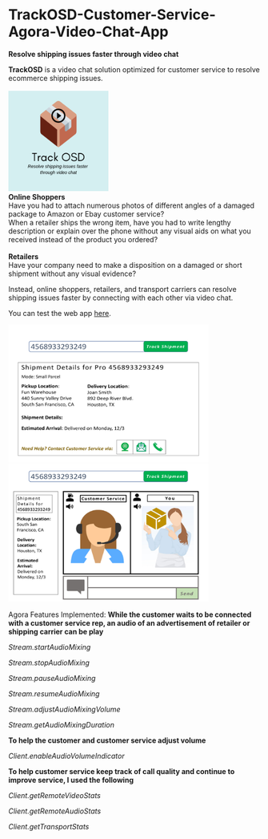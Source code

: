 # TrackOSD-Customer-Service-Agora-Video-Chat-App
<b>Resolve shipping issues faster through video chat</b>

<b>TrackOSD</b> is a video chat solution optimized for customer service to resolve ecommerce shipping issues.
<br>
<br>
<img src="Track OSD 3_2 Ratio.png" width="200" height="200"> 
<br>
<b>Online Shoppers</b>
<br>
Have you had to attach numerous photos of different angles of a damaged package to Amazon or Ebay customer service?
<br>
When a retailer ships the wrong item, have you had to write lengthy description or explain over the phone without any visual aids on what you received instead of the product you ordered? 
<br><br>
<b>Retailers</b>
<br>
Have your company need to make a disposition on a damaged or short shipment without any visual evidence?
  
Instead, online shoppers, retailers, and transport carriers can resolve shipping issues faster by connecting with each other via video chat.

You can test the web app [here](https://jennifertrin.github.io/TrackOSD-Customer-Service-Agora-Video-Chat-App/#).

<img src="Track Shipment Interface.jpg" width="400" height="275">
<img src="Shipment Video Chat.jpg" width="400" height="275"> 

Agora Features Implemented:
<b>While the customer waits to be connected with a customer service rep, an audio of an advertisement of retailer or shipping carrier can be play</b>

_Stream.startAudioMixing_

_Stream.stopAudioMixing_

_Stream.pauseAudioMixing_

_Stream.resumeAudioMixing_

_Stream.adjustAudioMixingVolume_

_Stream.getAudioMixingDuration_

<b>To help the customer and customer service adjust volume</b>

_Client.enableAudioVolumeIndicator_ 

<b>To help customer service keep track of call quality and continue to improve service, I used the following</b>

_Client.getRemoteVideoStats_

_Client.getRemoteAudioStats_

_Client.getTransportStats_
